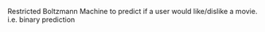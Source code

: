 Restricted Boltzmann Machine to predict if a user would like/dislike a movie. i.e. binary prediction

